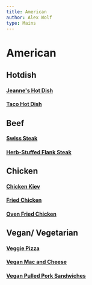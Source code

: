 ```yaml
---
title: American
author: Alex Wolf
type: Mains
---
```

# American

## Hotdish
#### [Jeanne's Hot Dish](./jeanne_hotdish.html)
#### [Taco Hot Dish](./taco_hot_dish.html)

## Beef
#### [Swiss Steak](./swiss_steak.html)
#### [Herb-Stuffed Flank Steak](./herb_flank_steak.html)

## Chicken
#### [Chicken Kiev](./chicken_kiev.html)
#### [Fried Chicken](./chicken_kiev.html)
#### [Oven Fried Chicken](./oven_fried_chicken.html)

## Vegan/ Vegetarian
#### [Veggie Pizza](./veggie_pizza.html)
#### [Vegan Mac and Cheese](./vegan_mac_and_cheese.html)
#### [Vegan Pulled Pork Sandwiches](./vegan-pulled-pork-sandwiches.html)
